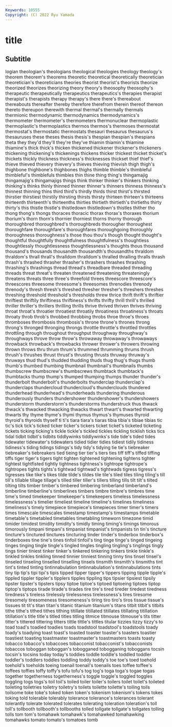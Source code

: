 ```yaml
---
Keywords: 10555
Copyright: (C) 2022 Ryu Yamada
---
```



# title

## Subtitle
logian
theologian's theologians theological theologies theology theology's theorem theorem's theorems theoretic
theoretical theoretically theoretician theoretician's theoreticians theories theorist theorist's theorists theorize
theorized theorizes theorizing theory theory's theosophy theosophy's therapeutic therapeutically therapeutics
therapeutics's therapies therapist therapist's therapists therapy therapy's there there's thereabout
thereabouts thereafter thereby therefore therefrom therein thereof thereon thereto thereupon
therewith thermal thermal's thermally thermals thermionic thermodynamic thermodynamics thermodynamics's thermometer
thermometer's thermometers thermonuclear thermoplastic thermoplastic's thermoplastics thermos thermos's thermoses thermostat
thermostat's thermostatic thermostats thesauri thesaurus thesaurus's thesauruses these theses thesis
thesis's thespian thespian's thespians theta they they'd they'll they're they've
thiamin thiamin's thiamine thiamine's thick thick's thicken thickened thickener thickener's
thickeners thickening thickening's thickenings thickens thicker thickest thicket thicket's thickets
thickly thickness thickness's thicknesses thickset thief thief's thieve thieved thievery
thievery's thieves thieving thievish thigh thigh's thighbone thighbone's thighbones thighs
thimble thimble's thimbleful thimbleful's thimblefuls thimbles thin thine thing thing's
thingamajig thingamajig's thingamajigs things think thinker thinker's thinkers thinking thinking's
thinks thinly thinned thinner thinner's thinners thinness thinness's thinnest thinning
thins third third's thirdly thirds thirst thirst's thirsted thirstier thirstiest
thirstily thirsting thirsts thirsty thirteen thirteen's thirteens thirteenth thirteenth's thirteenths
thirties thirtieth thirtieth's thirtieths thirty thirty's this thistle thistle's thistledown
thistledown's thistles thither tho thong thong's thongs thoraces thoracic thorax
thorax's thoraxes thorium thorium's thorn thorn's thornier thorniest thorns thorny
thorough thoroughbred thoroughbred's thoroughbreds thorougher thoroughest thoroughfare thoroughfare's thoroughfares thoroughgoing
thoroughly thoroughness thoroughness's those thou thou's though thought thought's thoughtful
thoughtfully thoughtfulness thoughtfulness's thoughtless thoughtlessly thoughtlessness thoughtlessness's thoughts thous thousand
thousand's thousands thousandth thousandth's thousandths thraldom thraldom's thrall thrall's thralldom
thralldom's thralled thralling thralls thrash thrash's thrashed thrasher thrasher's thrashers
thrashes thrashing thrashing's thrashings thread thread's threadbare threaded threading threads
threat threat's threaten threatened threatening threateningly threatens threats three three's
threefold threes threescore threescore's threescores threesome threesome's threesomes threnodies threnody
threnody's thresh thresh's threshed thresher thresher's threshers threshes threshing threshold
threshold's thresholds threw thrice thrift thrift's thriftier thriftiest thriftily thriftiness
thriftiness's thrifts thrifty thrill thrill's thrilled thriller thriller's thrillers thrilling
thrills thrive thrived thriven thrives thriving throat throat's throatier throatiest
throatily throatiness throatiness's throats throaty throb throb's throbbed throbbing throbs
throe throe's throes thromboses thrombosis thrombosis's throne throne's thrones throng
throng's thronged thronging throngs throttle throttle's throttled throttles throttling through
throughout throughput throughway throughway's throughways throve throw throw's throwaway throwaway's
throwaways throwback throwback's throwbacks thrower thrower's throwers throwing thrown throws
thru thrum thrum's thrummed thrumming thrums thrush thrush's thrushes thrust
thrust's thrusting thrusts thruway thruway's thruways thud thud's thudded thudding
thuds thug thug's thugs thumb thumb's thumbed thumbing thumbnail thumbnail's
thumbnails thumbs thumbscrew thumbscrew's thumbscrews thumbtack thumbtack's thumbtacks thump thump's
thumped thumping thumps thunder thunder's thunderbolt thunderbolt's thunderbolts thunderclap thunderclap's
thunderclaps thundercloud thundercloud's thunderclouds thundered thunderhead thunderhead's thunderheads thundering thunderous
thunderously thunders thundershower thundershower's thundershowers thunderstorm thunderstorm's thunderstorms thunderstruck thus
thwack thwack's thwacked thwacking thwacks thwart thwart's thwarted thwarting thwarts
thy thyme thyme's thymi thymus thymus's thymuses thyroid thyroid's thyroids
thyself ti ti's tiara tiara's tiaras tibia tibia's tibiae tibias
tic tic's tick tick's ticked ticker ticker's tickers ticket ticket's
ticketed ticketing tickets ticking ticking's tickle tickle's tickled tickles tickling
ticklish ticks tics tidal tidbit tidbit's tidbits tiddlywinks tiddlywinks's tide
tide's tided tides tidewater tidewater's tidewaters tidied tidier tidies tidiest
tidily tidiness tidiness's tiding tidings tidings's tidy tidy's tidying tie
tie's tiebreaker tiebreaker's tiebreakers tied tieing tier tier's tiers ties
tiff tiff's tiffed tiffing tiffs tiger tiger's tigers tight tighten
tightened tightening tightens tighter tightest tightfisted tightly tightness tightness's tightrope
tightrope's tightropes tights tights's tightwad tightwad's tightwads tigress tigress's tigresses
tike tike's tikes tilde tilde's tildes tile tile's tiled tiles
tiling tiling's till till's tillable tillage tillage's tilled tiller tiller's
tillers tilling tills tilt tilt's tilted tilting tilts timber timber's
timbered timbering timberland timberland's timberline timberline's timberlines timbers timbre timbre's
timbres time time's timed timekeeper timekeeper's timekeepers timeless timelessness timelessness's
timelier timeliest timeline timeline's timelines timeliness timeliness's timely timepiece timepiece's
timepieces timer timer's timers times timescale timescales timestamp timestamp's timestamps
timetable timetable's timetabled timetables timetabling timeworn timezone timid timider timidest
timidity timidity's timidly timing timing's timings timorous timorously timpani timpani's
timpanist timpanist's timpanists tin tin's tincture tincture's tinctured tinctures tincturing
tinder tinder's tinderbox tinderbox's tinderboxes tine tine's tines tinfoil tinfoil's
ting tinge tinge's tinged tingeing tinges tinging tingle tingle's tingled
tingles tingling tingling's tinglings tingly tings tinier tiniest tinker tinker's
tinkered tinkering tinkers tinkle tinkle's tinkled tinkles tinkling tinned tinnier
tinniest tinning tinny tins tinsel tinsel's tinseled tinseling tinselled tinselling
tinsels tinsmith tinsmith's tinsmiths tint tint's tinted tinting tintinnabulation tintinnabulation's
tintinnabulations tints tiny tip tip's tipi tipi's tipis tipped tipper
tipper's tippers tipping tipple tipple's tippled tippler tippler's tipplers tipples
tippling tips tipsier tipsiest tipsily tipster tipster's tipsters tipsy tiptoe
tiptoe's tiptoed tiptoeing tiptoes tiptop tiptop's tiptops tirade tirade's tirades
tire tire's tired tireder tiredest tiredness tiredness's tireless tirelessly tirelessness
tirelessness's tires tiresome tiresomely tiresomeness tiresomeness's tiring tiro tiro's tiros
tissue tissue's tissues tit tit's titan titan's titanic titanium titanium's
titans titbit titbit's titbits tithe tithe's tithed tithes tithing titillate
titillated titillates titillating titillation titillation's title title's titled titles titling
titmice titmouse titmouse's tits titter titter's tittered tittering titters tittle
tittle's tittles titular tizzies tizzy tizzy's to toad toad's toadied
toadies toads toadstool toadstool's toadstools toady toady's toadying toast toast's
toasted toaster toaster's toasters toastier toastiest toasting toastmaster toastmaster's toastmasters
toasts toasty tobacco tobacco's tobaccoes tobacconist tobacconist's tobacconists tobaccos toboggan
toboggan's tobogganed tobogganing toboggans tocsin tocsin's tocsins today today's toddies
toddle toddle's toddled toddler toddler's toddlers toddles toddling toddy toddy's
toe toe's toed toehold toehold's toeholds toeing toenail toenail's toenails
toes toffee toffee's toffees toffies toffy toffy's tofu tofu's tog
tog's toga toga's togae togas together togetherness togetherness's toggle toggle's
toggled toggles toggling togs togs's toil toil's toiled toiler toiler's
toilers toilet toilet's toileted toileting toiletries toiletry toiletry's toilets toilette
toilette's toiling toils toilsome toke toke's toked token token's tokenism
tokenism's tokens tokes toking told tolerable tolerably tolerance tolerance's tolerances
tolerant tolerantly tolerate tolerated tolerates tolerating toleration toleration's toll toll's
tollbooth tollbooth's tollbooths tolled tollgate tollgate's tollgates tolling tolls tom
tom's tomahawk tomahawk's tomahawked tomahawking tomahawks tomato tomato's tomatoes tomb
